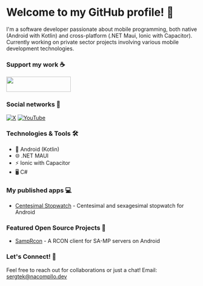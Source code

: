 # Welcome to my GitHub profile! 👋

I'm a software developer passionate about mobile programming, both native (Android with Kotlin) and cross-platform (.NET Maui, Ionic with Capacitor). Currently working on private sector projects involving various mobile development technologies.

### Support my work ☕
<a href="https://ko-fi.com/nacompllo"><img src="https://blogger.googleusercontent.com/img/a/AVvXsEjS38xLsDGtE9pLzBOks40WyC5elONtfXRJXkLktB1eHsyNphp_jNT3MLYbnDxDEvbAJ2fBThxEItrml_L9d85_Da_pjd5jBH-IzdKMOGMhfTfvIBx8R8X7WZzhuAitVEKc_70QIBpw5ytFUfQf8ug_0quMz96YBz7S0BSX_YIPJKii1r7OgAm_BWBw4Q" style="width:170px;height:40px;"></a>

### Social networks 👋
<a href="https://www.x.com/nacompllo"><img alt="X" src="https://img.shields.io/badge/X-000000?logo=x&logoColor=white&style=for-the-badge" /></a>
<a href="https://www.youtube.com/@Nacompllo"><img alt="YouTube" src="https://img.shields.io/badge/YouTube-FF0000?logo=youtube&logoColor=white&style=for-the-badge" /></a>

### Technologies & Tools 🛠️
- 📱 Android (Kotlin)
- 🌐 .NET MAUI
- ⚡ Ionic with Capacitor
- 🖥️ C#

### My published apps 💻
- [Centesimal Stopwatch](https://www.nacompllo.com/2022/02/centesimal-stopwatch.html) - Centesimal and sexagesimal stopwatch for Android

### Featured Open Source Projects 🚀
- [SampRcon](https://github.com/Sergtek/SampRcon) - A RCON client for SA-MP servers on Android

### Let's Connect! 🤝
Feel free to reach out for collaborations or just a chat!
Email: sergtek@nacompllo.dev


<!--
**nacompllo/nacompllo** is a ✨ _special_ ✨ repository because its `README.md` (this file) appears on your GitHub profile.

Here are some ideas to get you started:

- 🔭 I’m currently working on ...
- 🌱 I’m currently learning ...
- 👯 I’m looking to collaborate on ...
- 🤔 I’m looking for help with ...
- 💬 Ask me about ...
- 📫 How to reach me: ...
- 😄 Pronouns: ...
- ⚡ Fun fact: ...
-->

